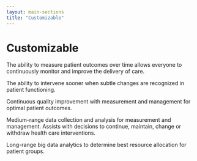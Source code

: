 ```yaml
---
layout: main-sections
title: "Customizable"
---
```


# Customizable

The ability to measure patient outcomes over time allows everyone to continuously
monitor and improve the delivery of care.

The ability to intervene sooner when subtle changes are recognized in patient
functioning.

Continuous quality improvement with measurement and management for optimal patient outcomes.

Medium-range data collection and analysis for measurement and management.
Assists with decisions to continue, maintain, change or withdraw health care interventions.

Long-range big data analytics to determine best resource allocation for patient groups.
